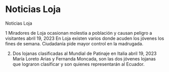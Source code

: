 # Noticias Loja

Noticias Loja

1 Miradores de Loja ocasionan molestia a población y causan peligro a visitantes
abril 19, 2023
En Loja existen varios donde acuden los jóvenes los fines de semana. Ciudadanía pide mayor control en la madrugada.

2. Dos lojanas clasificadas al Mundial de Patinaje en Italia
abril 19, 2023
María Loreto Arias y Fernanda Moncada, son las dos jóvenes lojanas que lograron clasificar y son quienes representarán al Ecuador.